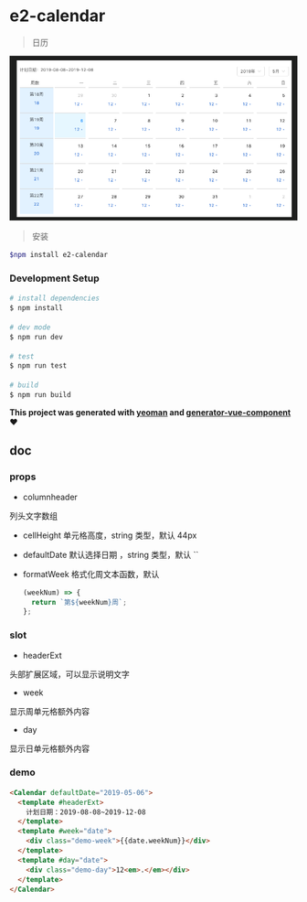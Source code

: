 # e2-calendar

> 日历

<div style="text-align:center">
  <img src="./preview.png" alt="calendar" title="calendar"/>
</div>

> 安装

```bash
$npm install e2-calendar
```

### Development Setup

```bash
# install dependencies
$ npm install

# dev mode
$ npm run dev

# test
$ npm run test

# build
$ npm run build
```

**This project was generated with [yeoman](http://yeoman.io/) and [generator-vue-component](https://github.com/ianaya89/generator-vue-component) :heart:**

## doc

### props

- columnheader

列头文字数组

- cellHeight
  单元格高度，string 类型，默认 44px

- defaultDate
  默认选择日期 ，string 类型，默认 ``

- formatWeek
  格式化周文本函数，默认
  ```js
  (weekNum) => {
    return `第${weekNum}周`;
  };
  ```

### slot

- headerExt

头部扩展区域，可以显示说明文字

- week

显示周单元格额外内容

- day

显示日单元格额外内容

### demo

```html
<Calendar defaultDate="2019-05-06">
  <template #headerExt>
    计划日期：2019-08-08~2019-12-08
  </template>
  <template #week="date">
    <div class="demo-week">{{date.weekNum}}</div>
  </template>
  <template #day="date">
    <div class="demo-day">12<em>.</em></div>
  </template>
</Calendar>
```
